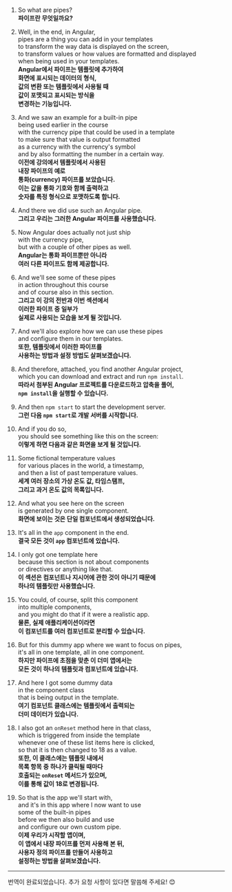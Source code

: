 1. So what are pipes?  
   **파이프란 무엇일까요?**

2. Well, in the end, in Angular,  
   pipes are a thing you can add in your templates  
   to transform the way data is displayed on the screen,  
   to transform values or how values are formatted and displayed  
   when being used in your templates.  
   **Angular에서 파이프는 템플릿에 추가하여  
   화면에 표시되는 데이터의 형식,  
   값의 변환 또는 템플릿에서 사용될 때  
   값이 포맷되고 표시되는 방식을  
   변경하는 기능입니다.**

3. And we saw an example for a built-in pipe  
   being used earlier in the course  
   with the currency pipe that could be used in a template  
   to make sure that value is output formatted  
   as a currency with the currency's symbol  
   and by also formatting the number in a certain way.  
   **이전에 강의에서 템플릿에서 사용된  
   내장 파이프의 예로  
   통화(currency) 파이프를 보았습니다.  
   이는 값을 통화 기호와 함께 출력하고  
   숫자를 특정 형식으로 포맷하도록 합니다.**

4. And there we did use such an Angular pipe.  
   **그리고 우리는 그러한 Angular 파이프를 사용했습니다.**

5. Now Angular does actually not just ship  
   with the currency pipe,  
   but with a couple of other pipes as well.  
   **Angular는 통화 파이프뿐만 아니라  
   여러 다른 파이프도 함께 제공합니다.**

6. And we'll see some of these pipes  
   in action throughout this course  
   and of course also in this section.  
   **그리고 이 강의 전반과 이번 섹션에서  
   이러한 파이프 중 일부가  
   실제로 사용되는 모습을 보게 될 것입니다.**

7. And we'll also explore how we can use these pipes  
   and configure them in our templates.  
   **또한, 템플릿에서 이러한 파이프를  
   사용하는 방법과 설정 방법도 살펴보겠습니다.**

8. And therefore, attached, you find another Angular project,  
   which you can download and extract and run `npm install`.  
   **따라서 첨부된 Angular 프로젝트를 다운로드하고 압축을 풀어,  
   `npm install`을 실행할 수 있습니다.**

9. And then `npm start` to start the development server.  
   **그런 다음 `npm start`로 개발 서버를 시작합니다.**

10. And if you do so,  
    you should see something like this on the screen:  
    **이렇게 하면 다음과 같은 화면을 보게 될 것입니다.**

11. Some fictional temperature values  
    for various places in the world, a timestamp,  
    and then a list of past temperature values.  
    **세계 여러 장소의 가상 온도 값, 타임스탬프,  
    그리고 과거 온도 값의 목록입니다.**

12. And what you see here on the screen  
    is generated by one single component.  
    **화면에 보이는 것은 단일 컴포넌트에서 생성되었습니다.**

13. It's all in the `app` component in the end.  
    **결국 모든 것이 `app` 컴포넌트에 있습니다.**

14. I only got one template here  
    because this section is not about components  
    or directives or anything like that.  
    **이 섹션은 컴포넌트나 지시어에 관한 것이 아니기 때문에  
    하나의 템플릿만 사용했습니다.**

15. You could, of course, split this component  
    into multiple components,  
    and you might do that if it were a realistic app.  
    **물론, 실제 애플리케이션이라면  
    이 컴포넌트를 여러 컴포넌트로 분리할 수 있습니다.**

16. But for this dummy app where we want to focus on pipes,  
    it's all in one template, all in one component.  
    **하지만 파이프에 초점을 맞춘 이 더미 앱에서는  
    모든 것이 하나의 템플릿과 컴포넌트에 있습니다.**

17. And here I got some dummy data  
    in the component class  
    that is being output in the template.  
    **여기 컴포넌트 클래스에는 템플릿에서 출력되는  
    더미 데이터가 있습니다.**

18. I also got an `onReset` method here in that class,  
    which is triggered from inside the template  
    whenever one of these list items here is clicked,  
    so that it is then changed to 18 as a value.  
    **또한, 이 클래스에는 템플릿 내에서  
    목록 항목 중 하나가 클릭될 때마다  
    호출되는 `onReset` 메서드가 있으며,  
    이를 통해 값이 18로 변경됩니다.**

19. So that is the app we'll start with,  
    and it's in this app where I now want to use  
    some of the built-in pipes  
    before we then also build and use  
    and configure our own custom pipe.  
    **이제 우리가 시작할 앱이며,  
    이 앱에서 내장 파이프를 먼저 사용해 본 뒤,  
    사용자 정의 파이프를 만들어 사용하고  
    설정하는 방법을 살펴보겠습니다.**

---

번역이 완료되었습니다. 추가 요청 사항이 있다면 말씀해 주세요! 😊
